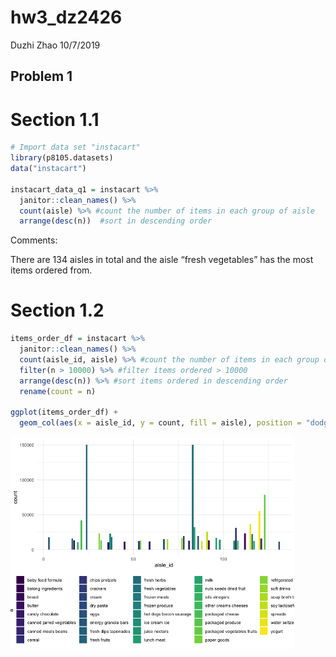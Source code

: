 hw3\_dz2426
================
Duzhi Zhao
10/7/2019

## Problem 1

# Section 1.1

``` r
# Import data set "instacart"
library(p8105.datasets)
data("instacart")

instacart_data_q1 = instacart %>% 
  janitor::clean_names() %>%
  count(aisle) %>% #count the number of items in each group of aisle
  arrange(desc(n))  #sort in descending order
```

Comments:

There are 134 aisles in total and the aisle “fresh vegetables” has the
most items ordered from.

# Section 1.2

``` r
items_order_df = instacart %>% 
  janitor::clean_names() %>% 
  count(aisle_id, aisle) %>% #count the number of items in each group of aisle
  filter(n > 10000) %>% #filter items ordered > 10000
  arrange(desc(n)) %>% #sort items ordered in descending order 
  rename(count = n)
  
ggplot(items_order_df) +
  geom_col(aes(x = aisle_id, y = count, fill = aisle), position = "dodge") 
```

<img src="hw3_dz2426_files/figure-gfm/unnamed-chunk-2-1.png" width="90%" />
